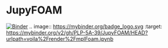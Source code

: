 # JupyFOAM
[![Binder](https://mybinder.org/badge_logo.svg)](https://mybinder.org/v2/gh/PLP-5A-39/JupyFOAM/HEAD?urlpath=voila%2Frender%2FmplFoam.ipynb)
.. image:: https://mybinder.org/badge_logo.svg
 :target: https://mybinder.org/v2/gh/PLP-5A-39/JupyFOAM/HEAD?urlpath=voila%2Frender%2FmplFoam.ipynb

